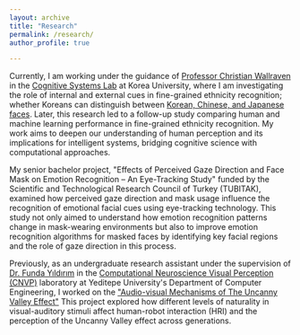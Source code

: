 ```yaml
---
layout: archive
title: "Research"
permalink: /research/
author_profile: true

--- 
```

Currently, I am working under the guidance of [Professor Christian Wallraven](https://scholar.google.com/citations?hl=tr&user=VJuuzLwAAAAJ&view_op=list_works&sortby=pubdate) in the [Cognitive Systems Lab](https://cogsyslab.notion.site/) at Korea University, where I am investigating the role of internal and external cues in fine-grained ethnicity recognition; whether Koreans can distinguish between [Korean, Chinese, and Japanese faces](https://osf.io/gxky7/). Later, this research led to a follow-up study comparing human and machine learning performance in fine-grained ethnicity recognition. My work aims to deepen our understanding of human perception and its implications for intelligent systems, bridging cognitive science with computational approaches.

My senior bachelor project, "Effects of Perceived Gaze Direction and Face Mask on Emotion Recognition – An Eye-Tracking Study" funded by the Scientific and Technological Research Council of Turkey (TUBITAK), examined how perceived gaze direction and mask usage influence the recognition of emotional facial cues using eye-tracking technology. This study not only aimed to understand how emotion recognition patterns change in mask-wearing environments but also to improve emotion recognition algorithms for masked faces by identifying key facial regions and the role of gaze direction in this process.

Previously, as an undergraduate research assistant under the supervision of [Dr. Funda Yıldırım](https://scholar.google.com/citations?user=mkw1cpwAAAAJ&hl=tr&oi=ao) in the [Computational Neuroscience Visual Perception (CNVP)](https://cnvplab.com/) laboratory at Yeditepe University's Department of Computer Engineering, I worked on the ["Audio-visual Mechanisms of The Uncanny Valley Effect"](https://cnvplab.com/https-cnvplab-com-projects-short-term-plasticity-in-bistable-phonetic-word-processing-visual-crowding-in-holistic-configurations/projects-short-term-plasticity-in-bistable-phonetic-word-processing-186-2/) This project explored how different levels of naturality in visual-auditory stimuli affect human-robot interaction (HRI) and the perception of the Uncanny Valley effect across generations. 


 


